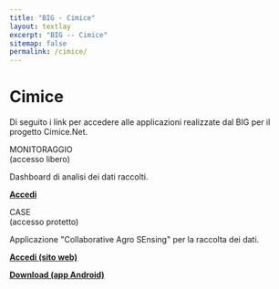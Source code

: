 ```yaml
---
title: "BIG - Cimice"
layout: textlay
excerpt: "BIG -- Cimice"
sitemap: false
permalink: /cimice/
---
```


# Cimice

Di seguito i link per accedere alle applicazioni realizzate dal BIG per il progetto Cimice.Net.

<div class="row app-card">
 <div class="col-sm-3 d-flex align-items-stretch">
  <div class="well">
   <pubtit>MONITORAGGIO<br/>(accesso libero)</pubtit>
   <p>Dashboard di analisi dei dati raccolti.</p>
   <p><strong><a href="https://big.csr.unibo.it/projects/cimice/monitoring.html">Accedi</a></strong></p>
  </div>
 </div>
 <div class="col-sm-3 d-flex align-items-stretch">
  <div class="well">
   <pubtit>CASE<br/>(accesso protetto)</pubtit>
   <p>Applicazione "Collaborative Agro SEnsing" per la raccolta dei dati.</p>
   <p><strong><a href="https://big.csr.unibo.it/projects/case/">Accedi (sito web)</a></strong></p>
   <p><strong><a href="https://big.csr.unibo.it/projects/case/downloads/case-app_0_0_2.apk">Download (app Android)</a></strong></p>
  </div>
 </div>
</div>